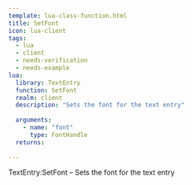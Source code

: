 ```yaml
---
template: lua-class-function.html
title: SetFont
icon: lua-client
tags:
  - lua
  - client
  - needs-verification
  - needs-example
lua:
  library: TextEntry
  function: SetFont
  realm: client
  description: "Sets the font for the text entry"
  
  arguments:
    - name: "font"
      type: FontHandle
  returns:
    
---
```


<div class="lua__search__keywords">
TextEntry:SetFont &#x2013; Sets the font for the text entry
</div>
